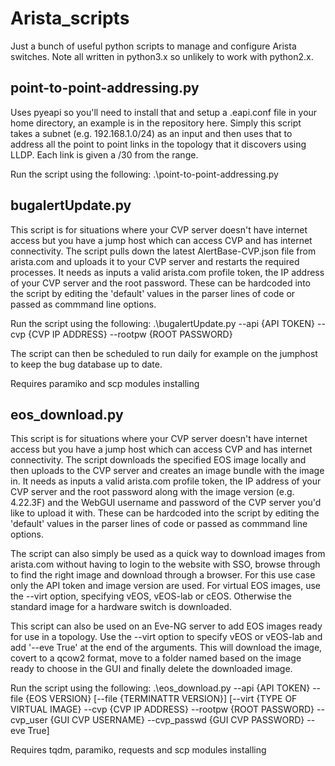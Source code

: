 # Arista_scripts

Just a bunch of useful python scripts to manage and configure Arista switches. Note all written in python3.x so unlikely to work with python2.x.

## point-to-point-addressing.py

Uses pyeapi so you'll need to install that and setup a .eapi.conf file in your home directory, an example is in the repository here. Simply this script takes a subnet (e.g. 192.168.1.0/24) as an input and then uses that to address all the point to point links in the topology that it discovers using LLDP. Each link is given a /30 from the range.

Run the script using the following:
.\point-to-point-addressing.py <IP-SUBNET>

## bugalertUpdate.py

This script is for situations where your CVP server doesn't have internet access but you have a jump host which can access CVP and has internet connectivity. The script pulls down the latest AlertBase-CVP.json file from arista.com and uploads it to your CVP server and restarts the required processes. It needs as inputs a valid arista.com profile token, the IP address of your CVP server and the root password. These can be hardcoded into the script by editing the 'default' values in the parser lines of code or passed as commmand line options. 

Run the script using the following:
.\bugalertUpdate.py --api {API TOKEN} --cvp {CVP IP ADDRESS} --rootpw {ROOT PASSWORD}

The script can then be scheduled to run daily for example on the jumphost to keep the bug database up to date.

Requires paramiko and scp modules installing

## eos_download.py

This script is for situations where your CVP server doesn't have internet access but you have a jump host which can access CVP and has internet connectivity. The script downloads the specified EOS image locally and then uploads to the CVP server and creates an image bundle with the image in. It needs as inputs a valid arista.com profile token, the IP address of your CVP server and the root password along with the image version (e.g. 4.22.3F) and the WebGUI username and password of the CVP server you'd like to upload it with. These can be hardcoded into the script by editing the 'default' values in the parser lines of code or passed as commmand line options. 

The script can also simply be used as a quick way to download images from arista.com without having to login to the website with SSO, browse through to find the right image and download through a browser. For this use case only the API token and image version are used. For virtual EOS images, use the --virt option, specifying vEOS, vEOS-lab or cEOS. Otherwise the standard image for a hardware switch is downloaded.

This script can also be used on an Eve-NG server to add EOS images ready for use in a topology. Use the --virt option to specify vEOS or vEOS-lab and add '--eve True' at the end of the arguments. This will download the image, covert to a qcow2 format, move to a folder named based on the image ready to choose in the GUI and finally delete the downloaded image.

Run the script using the following:
.\eos_download.py --api {API TOKEN} --file {EOS VERSION} [--file {TERMINATTR VERSION}] [--virt {TYPE OF VIRTUAL IMAGE} --cvp {CVP IP ADDRESS} --rootpw {ROOT PASSWORD} --cvp_user {GUI CVP USERNAME} --cvp_passwd {GUI CVP PASSWORD} --eve True]

Requires tqdm, paramiko, requests and scp modules installing